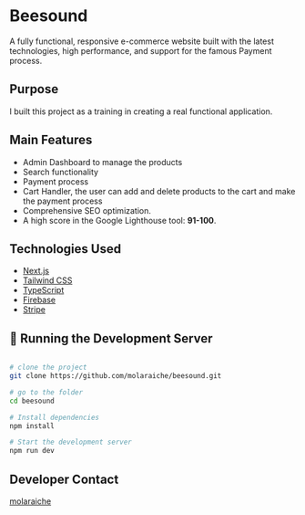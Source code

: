 
# Beesound

A fully functional, responsive e-commerce website built with the latest technologies, high performance, and support for the famous Payment process.

## Purpose

I built this project as a training in creating a real functional application.

## Main Features

- Admin Dashboard to manage the products
- Search functionality
- Payment process
- Cart Handler, the user can add and delete products to the cart and make the payment process
- Comprehensive SEO optimization.
- A high score in the Google Lighthouse tool: **91-100**.

## Technologies Used

- [Next.js](https://nextjs.org/)
- [Tailwind CSS](https://tailwindcss.com/)
- [TypeScript](https://www.typescriptlang.org/)
- [Firebase](https://firebase.google.com/)
- [Stripe](https://stripe.com/)

## 🚀 Running the Development Server

```bash

# clone the project
git clone https://github.com/molaraiche/beesound.git

# go to the folder
cd beesound

# Install dependencies
npm install

# Start the development server
npm run dev
```

## Developer Contact

[molaraiche](http://molaraiche.com/)
